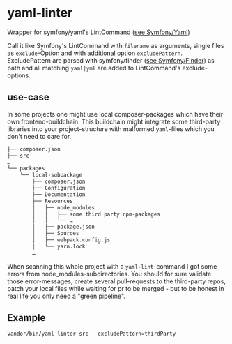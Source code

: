 # yaml-linter
Wrapper for symfony/yaml's LintCommand ([see Symfony/Yaml](https://symfony.com/doc/current/components/yaml.html#syntax-validation))

Call it like Symfony's LintCommand with `filename` as arguments, single files as `exclude`-Option and with additional option `excludePattern`.  
ExcludePattern are parsed with symfony/finder ([see Symfony/Finder](https://symfony.com/doc/current/components/finder.html)) as path and all matching `yaml|yml` are added to LintCommand's exclude-options.

## use-case
In some projects one might use local composer-packages which have their own frontend-buildchain. This buildchain might integrate some third-party libraries into your project-structure with malformed `yaml`-files which you don't need to care for.  
```bash
├── composer.json
├── src
…
└── packages
    └── local-subpackage
        ├── composer.json
        ├── Configuration
        ├── Documentation
        ├── Resources
        │   ├── node_modules
        │   │   ├── some third party npm-packages
        │   │   └── …
        │   ├── package.json
        │   ├── Sources
        │   ├── webpack.config.js
        │   └── yarn.lock
        …

```

When scanning this whole project with a `yaml-lint`-command I got some errors from node_modules-subdirectories. You should for sure validate those error-messages, create several pull-requests to the third-party repos, patch your local files while waiting for pr to be merged - but to be honest in real life you only need a "green pipeline".

## Example
```
vandor/bin/yaml-linter src --excludePattern=thirdParty
```
